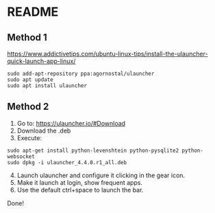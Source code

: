 # README

## Method 1

https://www.addictivetips.com/ubuntu-linux-tips/install-the-ulauncher-quick-launch-app-linux/

```
sudo add-apt-repository ppa:agornostal/ulauncher
sudo apt update
sudo apt install ulauncher
```


## Method 2

1. Go to: https://ulauncher.io/#Download
2. Download the .deb
3. Execute:

```
sudo apt-get install python-levenshtein python-pysqlite2 python-websocket
sudo dpkg -i ulauncher_4.4.0.r1_all.deb
```
4. Launch ulauncher and configure it clicking in the gear icon.
5. Make it launch at login, show frequent apps.
6. Use the default ctrl+space to launch the bar.

Done!
